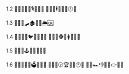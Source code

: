 1.2
📑🚛😋🤬🐆🎙🍈🤐🆗
📑🚝🔐🕴💖🌔🐊🕖🆗

1.3
📑🚚🥪🛹🏚🎹🎄🌦🆗

1.4
📑🚜🐉🔱🐦👒🎆🔴🆗
📑🚜💖🕵💍🚺🐖👵🆗

1.5
📑🚚🥴🕹💊😛🍂🍟🆗

1.6
📑🚛😇🕌🐎🗳🎁👔🆗
📑🚛🏓🕝🏆🐡🐓🕚🆗
📑🚚🏎👎👦👄👉🐯🆗